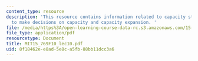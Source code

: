 ```yaml
---
content_type: resource
description: 'This resource contains information related to capacity strategy: how
  to make decisions on capacity and capacity expansion. '
file: /media/https%3A/open-learning-course-data-rc.s3.amazonaws.com/15-769-operations-strategy-fall-2010/8f18462ee8ad5e8ca5fb88bb11dcc3a6_MIT15_769F10_lec10.pdf
file_type: application/pdf
resourcetype: Document
title: MIT15_769F10_lec10.pdf
uid: 8f18462e-e8ad-5e8c-a5fb-88bb11dcc3a6
---
```

